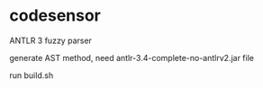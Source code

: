 # codesensor
ANTLR 3 fuzzy parser


generate AST method, need antlr-3.4-complete-no-antlrv2.jar file

run build.sh
